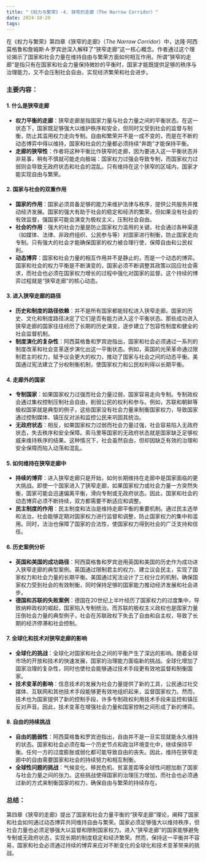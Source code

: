 ```yaml
---
title: "《权力与繁荣》-4. 狭窄的走廊（The Narrow Corridor）"
date: 2024-10-20
tags: 
---
```

在《权力与繁荣》第四章《狭窄的走廊》（*The Narrow Corridor*）中，达隆·阿西莫格鲁和詹姆斯·A·罗宾逊深入解释了“狭窄走廊”这一核心概念。作者通过这个理论揭示了国家和社会力量在维持自由与繁荣方面如何相互作用。所谓“狭窄的走廊”是指只有在国家和社会力量保持微妙的平衡时，国家才能既提供足够的秩序与治理能力，又不会压制社会自由，实现经济繁荣和社会进步。

### 主要内容：

#### 1. **什么是狭窄走廊**
   - **权力平衡的走廊**：狭窄走廊是指国家力量与社会力量之间的平衡状态。在这一状态下，国家既足够强大以维护秩序和安全，但同时又受到社会的监督与制衡，防止其滥用权力走向专制。自由和繁荣并不是一成不变的，而是在不断的动态博弈中得以维持，国家和社会的力量都必须持续“奔跑”才能保持平衡。
   - **走廊的狭窄性**：作者将这种平衡比作狭窄的走廊，因为要进入这一平衡状态并非易事，稍有不慎就可能走向极端：国家权力过强会导致专制，而国家权力过弱则会导致无政府状态和社会的混乱。只有维持在这个狭窄的区域内，国家才能实现自由与繁荣。

#### 2. **国家与社会的双重作用**
   - **国家的作用**：国家必须具备足够的能力来维护法律与秩序，提供公共服务并推动经济发展。国家的强大有助于社会的稳定和经济的繁荣，但如果没有社会的有效监督，强国家可能会演变为极权主义，压制社会自由。
   - **社会的作用**：强大的社会力量是防止国家权力滥用的关键。社会通过各种渠道（如媒体、法律、非政府组织、公民参与等）对国家进行制衡，防止国家走向专制。只有强大的社会才能确保国家的权力被合理行使，保障自由和公民权利。
   - **动态博弈**：国家和社会力量的相互作用并不是静止的，而是一个动态的博弈。国家和社会的权力平衡是不断演变的，国家必须不断调整其政策以回应社会需求，而社会也必须在国家权力增长的过程中强化对国家的监督。这个持续的博弈过程就是“狭窄走廊”的核心动态。

#### 3. **进入狭窄走廊的路径**
   - **历史和制度的路径依赖**：并不是所有国家都能轻松进入狭窄走廊。国家的历史、文化和制度路径决定了它们是否有能力进入这个平衡状态。那些成功进入狭窄走廊的国家往往经历了长期的历史演变，逐步建立了包容性制度和健全的社会监督机制。
   - **制度演化的复杂性**：阿西莫格鲁和罗宾逊指出，国家和社会必须通过一系列的制度改革和社会变革逐步演化出这一平衡状态。例如，英国的光荣革命通过限制君主的权力，赋予议会更大的权力，推动了国家与社会之间的动态平衡。美国通过宪法建立了分权制衡机制，使国家权力和公民权利得以长期平衡。

#### 4. **走廊外的国家**
   - **专制国家**：如果国家权力过强而社会力量过弱，国家容易走向专制。专制政权会通过集权控制压制社会自由，削弱公民的权利和参与。例如，苏联和朝鲜等极权国家就是典型的例子，这些国家没有社会力量来制衡国家权力，导致国家通过控制媒体、镇压反对派和监控公民来巩固其统治。
   - **无政府状态**：相反，如果国家权力过弱而社会力量过强，社会容易陷入无政府状态，失去秩序和安全保障。索马里等国家的无政府状态就是国家缺乏足够权威来维持秩序的结果。这种情况下，社会虽然自由，但却因缺乏有效的治理和安全保障而陷入动荡和混乱。

#### 5. **如何维持在狭窄走廊中**
   - **持续的博弈**：进入狭窄走廊只是开始，如何长期维持在走廊中是国家面临的更大挑战。即使一个国家进入了狭窄走廊，如果国家权力或社会力量一方突然失衡，国家可能会迅速偏离平衡，滑向专制或无政府状态。因此，国家和社会的动态博弈必须不断持续，双方都需要不断适应和调整。
   - **民主制度的作用**：民主制度和法治是维持走廊平衡的重要机制。通过民主选举和法治，社会能够定期对国家权力进行监督和调整，防止国家权力的集中和滥用。同时，法治也保障了国家的合法性，使国家权力得到社会的广泛支持和信任。

#### 6. **历史案例分析**
   - **英国和美国的成功路径**：阿西莫格鲁和罗宾逊用英国和美国的历史作为成功进入狭窄走廊的典型案例。英国通过限制君主的权力、建立议会民主，实现了国家权力和社会力量的长期平衡。美国通过宪法设计了三权分立的机制，确保国家权力受到社会的有效制衡，同时保持足够的国家能力推动经济发展和社会进步。
   - **德国和苏联的失败案例**：德国在20世纪上半叶经历了国家权力的过度集中，导致纳粹政权的崛起，国家陷入专制统治。而苏联的极权主义政权也是国家力量压倒社会力量的典型例子，社会在苏联政权下失去了自由和自主权，导致了长期的经济停滞和社会控制。

#### 7. **全球化和技术对狭窄走廊的影响**
   - **全球化的挑战**：全球化对国家和社会之间的平衡产生了深远的影响。随着全球市场的开放和技术的快速发展，国家的治理能力面临新的挑战。全球化增加了国家治理的复杂性，同时也使社会能够通过技术手段更有效地监督和制衡国家。
   - **技术变革的影响**：信息技术的发展为社会力量提供了新的工具，公民通过社交媒体、互联网和其他技术手段能够更有效地组织起来，监督国家权力。然而，技术也为国家提供了新的控制手段，许多专制政权利用技术手段来监控和镇压反对声音。因此，技术变革在增强社会力量和国家控制之间形成了新的博弈。

#### 8. **自由的持续挑战**
   - **自由的脆弱性**：阿西莫格鲁和罗宾逊指出，自由并不是一旦实现就能永久维持的状态。国家和社会必须在每一个历史节点和政治环境变化中，继续保持平衡。任何一方的过度膨胀或弱化都可能导致自由的丧失。因此，维持在狭窄走廊中的自由需要国家和社会的持续努力和相互制衡。
   - **全球性问题的挑战**：气候变化、移民危机、贫富差距等全球性问题加剧了国家与社会力量之间的张力。这些挑战使得国家的治理压力增加，而社会也必须通过新的方式来制衡国家的权力，确保自由与繁荣的持续存在。

### 总结：
第四章《狭窄的走廊》提出了国家和社会力量平衡的“狭窄走廊”理论，阐释了国家和社会如何通过动态博弈共同维持自由与繁荣。国家必须足够强大以维持秩序，但社会力量也必须足够强大以监督和限制国家权力。进入“狭窄走廊”的国家能够避免专制或无政府状态，实现长期的制度稳定和经济繁荣。然而，保持这一平衡并不容易，国家和社会必须通过持续的博弈来应对不断变化的全球化和技术变革带来的挑战。
